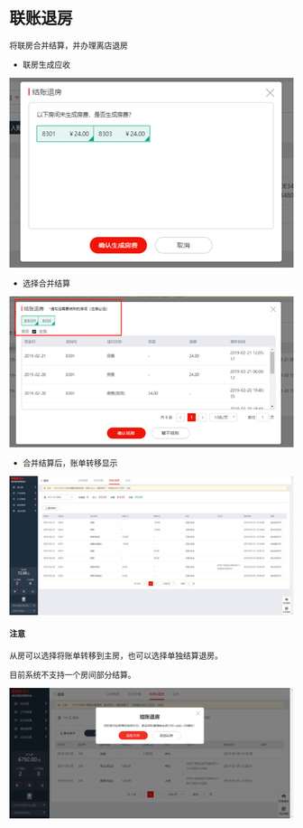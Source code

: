 # 联账退房

将联房合并结算，并办理离店退房

* 联房生成应收

![](../../../.gitbook/assets/image%20%2832%29.png)

* 选择合并结算

![](../../../.gitbook/assets/image%20%28220%29.png)

* 合并结算后，账单转移显示

![](../../../.gitbook/assets/image%20%2810%29.png)

#### 注意

从房可以选择将账单转移到主房，也可以选择单独结算退房。

目前系统不支持一个房间部分结算。

![](../../../.gitbook/assets/image%20%2843%29.png)



